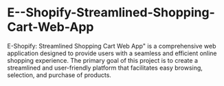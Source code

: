 # E--Shopify-Streamlined-Shopping-Cart-Web-App
E-Shopify: Streamlined Shopping Cart Web App" is a comprehensive web application designed to provide users with a seamless and efficient online shopping experience. The primary goal of this project is to create a streamlined and user-friendly platform that facilitates easy browsing, selection, and purchase of products.
